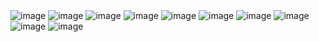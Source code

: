 
<img src="images/screen1.JPG" alt="image"/>
<img src="images/screen2.JPG" alt="image"/>
<img src="images/screen3.JPG" alt="image"/>
<img src="images/screen4.JPG" alt="image"/>
<img src="images/screen5.JPG" alt="image"/>
<img src="images/screen6.JPG" alt="image"/>
<img src="images/screen7.JPG" alt="image"/>
<img src="images/screen8.JPG" alt="image"/>
<img src="images/screen9.JPG" alt="image"/>
<img src="images/screen10.JPG" alt="image"/>
